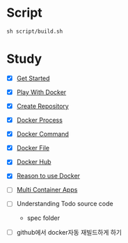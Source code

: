 # Script
```
sh script/build.sh
```

# Study
- [x] [Get Started](https://github.com/docker/getting-started)
- [x] [Play With Docker](https://labs.play-with-docker.com/)
- [x] [Create Repository](study/create-repository.md)
- [x] [Docker Process](study/docker-process.md)
- [x] [Docker Command](study/docker-command.md)
- [x] [Docker File](study/dockerfile.md)
- [x] [Docker Hub](study/dockerhub.md)
- [x] [Reason to use Docker](study/reason-to-use-docker.md)
- [ ] [Multi Container Apps](study/multi-container.md)
- [ ] Understanding Todo source code
  - spec folder
    
- [ ] github에서 docker자동 재빌드하게 하기
